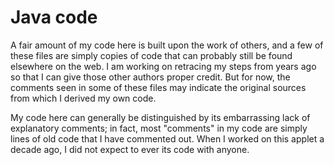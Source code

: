 # Java code

A fair amount of my code here is built upon the work of others, and a few of these files are simply copies of code that can probably still be found elsewhere on the web. I am working on retracing my steps from years ago so that I can give those other authors proper credit. But for now, the comments seen in some of these files may indicate the original sources from which I derived my own code.

My code here can generally be distinguished by its embarrassing lack of explanatory comments; in fact, most "comments" in my code are simply lines of old code that I have commented out. When I worked on this applet a decade ago, I did not expect to ever its code with anyone.
